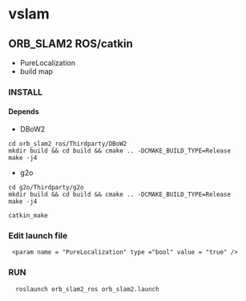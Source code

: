 # vslam

## ORB_SLAM2 ROS/catkin

* PureLocalization
* build map
### INSTALL
####  Depends
* DBoW2
``` shell
cd orb_slam2_ros/Thirdparty/DBoW2
mkdir build && cd build && cmake .. -DCMAKE_BUILD_TYPE=Release
make -j4
```
*  g2o
``` shell
cd g2o/Thirdparty/g2o
mkdir build && cd build && cmake .. -DCMAKE_BUILD_TYPE=Release
make -j4
```
```shell
catkin_make
```



### Edit launch file

``` launch
 <param name = "PureLocalization" type ="bool" value = "true" />
```
### RUN
```shell
  roslaunch orb_slam2_ros orb_slam2.launch
```
